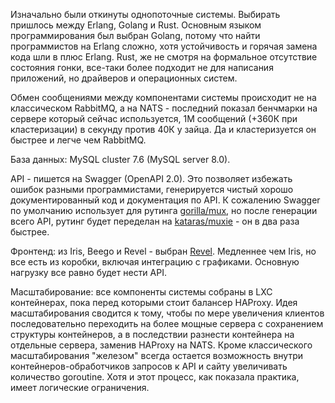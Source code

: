 Изначально были откинуты однопоточные системы. Выбирать пришлось между Erlang, Golang и Rust.
Основным языком программирования был выбран Golang, потому что найти программистов на Erlang сложно, хотя устойчивость и горячая замена кода шли в плюс Erlang. Rust, же не смотря на формальное отсутствие состояния гонки, все-таки более подходит не для написания приложений, но драйверов и операционных систем.

Обмен сообщениями между компонентами системы происходит не на классическом RabbitMQ, а на NATS - последний показал бенчмарки на сервере который сейчас используется, 1M сообщений (+360К при кластеризации) в секунду против 40К у зайца. Да и кластеризуется он быстрее и легче чем RabbitMQ.

База данных: MySQL cluster 7.6 (MySQL server 8.0).

API - пишется на Swagger (OpenAPI 2.0). Это позволяет избежать ошибок разными программистами, генерируется чистый хорошо документированный код и документация по API. К сожалению Swagger по умолчанию использует для рутинга [gorilla/mux](https://github.com/gorilla/mux), но после генерации всего API, рутинг будет переделан на [kataras/muxie](https://github.com/kataras/muxie) - он в два раза быстрее.

Фронтенд: из Iris, Beego и Revel - выбран [Revel](https://revel.github.io/). Медленнее чем Iris, но все есть из коробки, включая интеграцию с графиками. Основную нагрузку все равно будет нести API.

Масштабирование: все компоненты системы собраны в LXC контейнерах, пока перед которыми стоит балансер HAProxy. Идея масштабирования сводится к тому, чтобы по мере увеличения клиентов последовательно переходить на более мощные сервера с сохранением структуры контейнеров, а в последствии разнести контейнера на отдельные сервера, заменив HAProxy на NATS. Кроме классического масштабирования "железом" всегда остается возможность внутри контейнеров-обработчиков запросов к API и сайту увеличивать количество goroutine. Хотя и этот процесс, как показала практика, имеет логические ограничения.